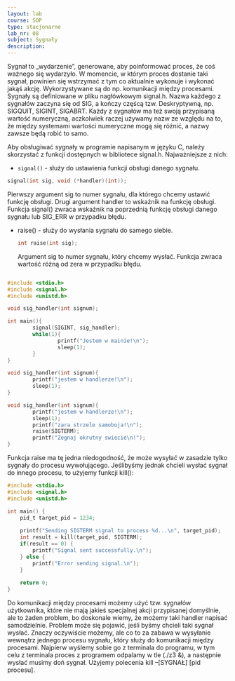 ```yaml
---
layout: lab
course: SOP
type: stacjonarne
lab_nr: 08
subject: Sygnały
description: 
---
```


Sygnał to „wydarzenie”, generowane, aby poinformować proces, że coś ważnego się wydarzyło. W momencie, w którym proces dostanie taki sygnał, powinien się wstrzymać z tym co aktualnie wykonuje i wykonać jakąś akcję. Wykorzystywane są do np. komunikacji między procesami.
Sygnały są definiowane w pliku nagłówkowym signal.h. Nazwa każdego z sygnałów zaczyna się od SIG, a kończy częścą tzw. Deskryptywną, np. SIGQUIT, SIGINT, SIGABRT. Każdy z sygnałów ma też swoją przypisaną wartość numeryczną, aczkolwiek raczej używamy nazw ze względu na to, że między systemami wartości numeryczne mogą się różnić, a nazwy zawsze będą robić to samo.

Aby obsługiwać sygnały w programie napisanym w języku C, należy skorzystać z funkcji dostępnych w bibliotece signal.h. Najważniejsze z nich:

- ```signal()``` - służy do ustawienia funkcji obsługi danego sygnału. 
```c
signal(int sig, void (*handler)(int));
```
 Pierwszy argument sig to numer sygnału, dla którego chcemy ustawić funkcję obsługi. Drugi argument handler to wskaźnik na funkcję obsługi. Funkcja signal() zwraca wskaźnik na poprzednią funkcję obsługi danego sygnału lub SIG_ERR w przypadku błędu.
- raise() - służy do wysłania sygnału do samego siebie.
  ```c
  int raise(int sig);
  ```
    Argument sig to numer sygnału, który chcemy wysłać. Funkcja zwraca wartość różną od zera w przypadku błędu.


```c

#include <stdio.h>
#include <signal.h>
#include <unistd.h>

void sig_handler(int signum);

int main(){
        signal(SIGINT, sig_handler);
        while(1){
                printf("Jestem w mainie!\n");
                sleep(1);
        }
}

void sig_handler(int signum){
        printf("jestem w handlerze!\n");
        sleep(1);
}
```

```c
void sig_handler(int signum){
        printf("jestem w handlerze!\n");
        sleep(1);
        printf("zara strzele samoboja!\n");
        raise(SIGTERM);
        printf("Zegnaj okrutny swiecie\n!");
}
```

Funkcja raise ma tę jedna niedogodność, że może wysyłać w zasadzie tylko sygnały do procesu wywołującego. Jeślibyśmy jednak chcieli wysłać sygnał do innego procesu, to użyjemy funkcji kill():

```c
#include <stdio.h>
#include <signal.h>
#include <unistd.h>

int main() {
    pid_t target_pid = 1234;
    
    printf("Sending SIGTERM signal to process %d...\n", target_pid);
    int result = kill(target_pid, SIGTERM);
    if(result == 0) {
        printf("Signal sent successfully.\n");
    } else {
        printf("Error sending signal.\n");
    }
    
    return 0;
}
```

Do komunikacji między procesami możemy użyć tzw. sygnałów użytkownika, które nie mają jakieś specjalnej akcji przypisanej domyślnie, ale to żaden problem, bo doskonale wiemy, że możemy taki handler napisać samodzielnie. Problem może się pojawić, jeśli byśmy chcieli taki sygnał wysłać. Znaczy
oczywiście możemy, ale co to za zabawa w wysyłanie wewnątrz jednego procesu sygnału, który służy do komunikacji między procesami. Najpierw wyślemy sobie go z terminala do programu, w tym celu z terminala proces z programem odpalamy w tle (./z3 &), a następnie wysłać musimy doń sygnał. Użyjemy polecenia kill –[SYGNAŁ] [pid procesu].

